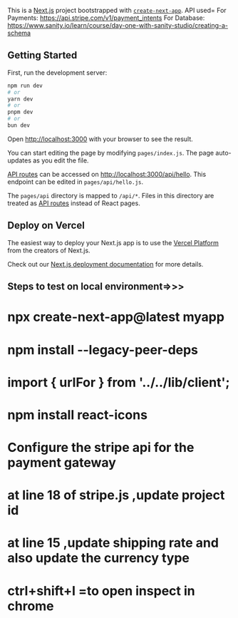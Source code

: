 This is a [Next.js](https://nextjs.org/) project bootstrapped with [`create-next-app`](https://github.com/vercel/next.js/tree/canary/packages/create-next-app).
API used=
For Payments: https://api.stripe.com/v1/payment_intents 
For Database: https://www.sanity.io/learn/course/day-one-with-sanity-studio/creating-a-schema


## Getting Started

First, run the development server:

```bash
npm run dev
# or
yarn dev
# or
pnpm dev
# or
bun dev
```

Open [http://localhost:3000](http://localhost:3000) with your browser to see the result.

You can start editing the page by modifying `pages/index.js`. The page auto-updates as you edit the file.

[API routes](https://nextjs.org/docs/api-routes/introduction) can be accessed on [http://localhost:3000/api/hello](http://localhost:3000/api/hello). This endpoint can be edited in `pages/api/hello.js`.

The `pages/api` directory is mapped to `/api/*`. Files in this directory are treated as [API routes](https://nextjs.org/docs/api-routes/introduction) instead of React pages.


## Deploy on Vercel

The easiest way to deploy your Next.js app is to use the [Vercel Platform](https://vercel.com/new?utm_medium=default-template&filter=next.js&utm_source=create-next-app&utm_campaign=create-next-app-readme) from the creators of Next.js.

Check out our [Next.js deployment documentation](https://nextjs.org/docs/deployment) for more details.



## Steps to test on local environment=>>>
# npx create-next-app@latest myapp
# npm install --legacy-peer-deps
# import { urlFor } from '../../lib/client';
# npm install react-icons

# Configure the stripe api for the payment gateway
# at line 18 of stripe.js ,update project id
# at line 15 ,update shipping rate  and also update the currency type
# ctrl+shift+I =to open inspect in chrome